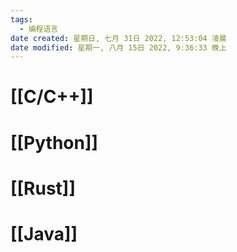 ```yaml
---
tags:
  - 编程语言
date created: 星期日, 七月 31日 2022, 12:53:04 凌晨
date modified: 星期一, 八月 15日 2022, 9:36:33 晚上
---
```


# [[C/C++]]

# [[Python]]

# [[Rust]]

# [[Java]]